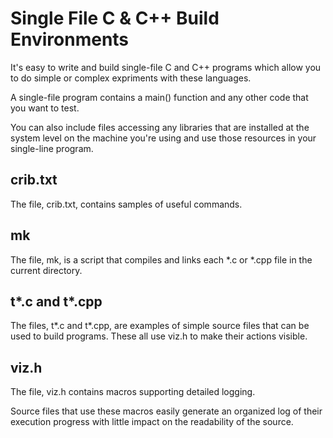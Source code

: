 # Single File C & C++ Build Environments

It's easy to write and build single-file C and C++ programs which allow you
to do simple or complex expriments with these languages.

A single-file program contains a main() function and any other code that you want to test.

You can also include files accessing any libraries that are installed at the system level
on the machine you're using and use those resources in your single-line program.

## crib.txt

The file, crib.txt, contains samples of useful commands.

## mk

The file, mk, is a script that compiles and links each *.c or *.cpp file in the current directory.

## t*.c and t*.cpp

The files, t*.c and t*.cpp, are examples of simple source files that can be used to build programs. These all use viz.h to make their
actions visible.

## viz.h

The file, viz.h contains macros supporting detailed logging.

Source files that use these macros easily generate an organized log of their execution progress with little impact on the readability of the
source.
